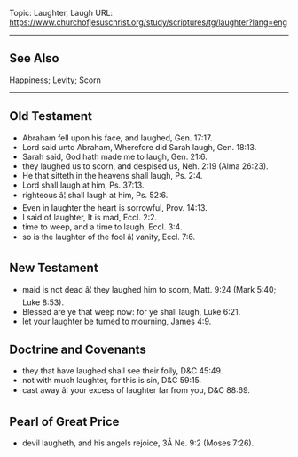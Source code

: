 Topic: Laughter, Laugh
URL: https://www.churchofjesuschrist.org/study/scriptures/tg/laughter?lang=eng

---

## See Also

Happiness; Levity; Scorn

---

## Old Testament

- Abraham fell upon his face, and laughed, Gen. 17:17.
- Lord said unto Abraham, Wherefore did Sarah laugh, Gen. 18:13.
- Sarah said, God hath made me to laugh, Gen. 21:6.
- they laughed us to scorn, and despised us, Neh. 2:19 (Alma 26:23).
- He that sitteth in the heavens shall laugh, Ps. 2:4.
- Lord shall laugh at him, Ps. 37:13.
- righteous â¦ shall laugh at him, Ps. 52:6.
- Even in laughter the heart is sorrowful, Prov. 14:13.
- I said of laughter, It is mad, Eccl. 2:2.
- time to weep, and a time to laugh, Eccl. 3:4.
- so is the laughter of the fool â¦ vanity, Eccl. 7:6.

## New Testament

- maid is not dead â¦ they laughed him to scorn, Matt. 9:24 (Mark 5:40; Luke 8:53).
- Blessed are ye that weep now: for ye shall laugh, Luke 6:21.
- let your laughter be turned to mourning, James 4:9.

## Doctrine and Covenants

- they that have laughed shall see their folly, D&C 45:49.
- not with much laughter, for this is sin, D&C 59:15.
- cast away â¦ your excess of laughter far from you, D&C 88:69.

## Pearl of Great Price

- devil laugheth, and his angels rejoice, 3Â Ne. 9:2 (Moses 7:26).

